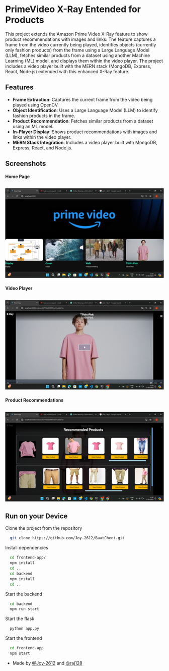 # PrimeVideo X-Ray Entended for Products

This project extends the Amazon Prime Video X-Ray feature to show product recommendations with images and links. The feature captures a frame from the video currently being played, identifies objects (currently only fashion products) from the frame using a Large Language Model (LLM), fetches similar products from a dataset using another Machine Learning (ML) model, and displays them within the video player. The project includes a video player built with the MERN stack (MongoDB, Express, React, Node.js) extended with this enhanced X-Ray feature.

## Features

- **Frame Extraction**: Captures the current frame from the video being played using OpenCV.
- **Object Identification**: Uses a Large Language Model (LLM) to identify fashion products in the frame.
- **Product Recommendation**: Fetches similar products from a dataset using an ML model.
- **In-Player Display**: Shows product recommendations with images and links within the video player.
- **MERN Stack Integration**: Includes a video player built with MongoDB, Express, React, and Node.js.

## Screenshots

#### Home Page

## ![ScreenShot](<./frontend-app/screenshots/Screenshot%20(236).png>)

#### Video Player

## ![ScreenShots](<./frontend-app/screenshots/Screenshot%20(234).png>)

#### Product Recommendations

## ![ScreenShots](<./frontend-app/screenshots/Screenshot%20(233).png>)

## Run on your Device

Clone the project from the repository

```bash
  git clone https://github.com/Joy-2612/BaatCheet.git
```

Install dependencies

```bash
  cd frontend-app/
  npm install
  cd ..
  cd backend
  npm install
  cd ..
```

Start the backend

```bash
  cd backend
  npm run start
```

Start the flask

```bash
  python app.py
```

Start the frontend

```bash
  cd frontend-app
  npm start
```

- Made by [@Joy-2612](https://github.com/Joy-2612) and [@raj128](https://github.com/raj128) 
